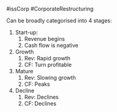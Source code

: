 #issCorp #CorporateRestructuring 

Can be broadly categorised into 4 stages: 
1. Start-up:
	1. Revenue begins 
	2. Cash flow is negative 
2. Growth 
	1. Rev: Rapid growth 
	2. CF: Turn profitable 
3. Mature 
	1. Rev: Slowing growth 
	2. CF: Peaks 
4. Decline
	1. Rev: Declines 
	2. CF: Declines